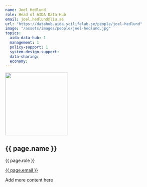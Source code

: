 ```yaml
---
name: Joel Hedlund
role: Head of AIDA Data Hub
email: joel.hedlund@liu.se
url: "https://datahub.aida.scilifelab.se/people/joel-hedlund"
image: "/assets/images/people/joel-hedlund.jpg"
topics:
  aida-data-hub: 1
  management: 1
  policy-support: 1
  system-design-support:
  data-sharing:
  economy:
---
```

<div class="personContainer">
  <div class="personSub">
  <img  src="{{ page.image }}" alt="" style="width: 200px; cursor: pointer;">
</div>
<div class="personSub">
  <h2>{{ page.name }}</h2>
  <p>{{ page.role }}</p>
  <p><a href="{{ page.mailto }}">{{ page.email }}</a></p>
  </div>
</div>

Add more content here
